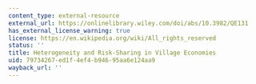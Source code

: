 ```yaml
---
content_type: external-resource
external_url: https://onlinelibrary.wiley.com/doi/abs/10.3982/QE131
has_external_license_warning: true
license: https://en.wikipedia.org/wiki/All_rights_reserved
status: ''
title: Heterogeneity and Risk-Sharing in Village Economies
uid: 79734267-ed1f-4ef4-b946-95aa6e124aa9
wayback_url: ''
---
```

